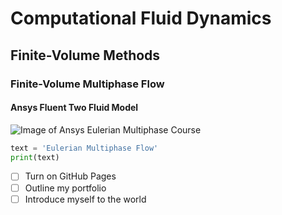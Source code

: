 # Computational Fluid Dynamics
## Finite-Volume Methods
### Finite-Volume Multiphase Flow
#### Ansys Fluent Two Fluid Model
![Image of Ansys Eulerian Multiphase Course](https://innovationspace.ansys.com/wp-content/uploads/2024/03/Topics-in-Eulerian-Multiphase-Flow-Modeling.png)

``` python
text = 'Eulerian Multiphase Flow'
print(text)
```

- [ ] Turn on GitHub Pages
- [ ] Outline my portfolio
- [ ] Introduce myself to the world
